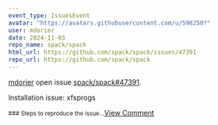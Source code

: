 ```yaml
---
event_type: IssuesEvent
avatar: "https://avatars.githubusercontent.com/u/598250?"
user: mdorier
date: 2024-11-03
repo_name: spack/spack
html_url: https://github.com/spack/spack/issues/47391
repo_url: https://github.com/spack/spack
---
```


<a href='https://github.com/mdorier' target='_blank'>mdorier</a> open issue <a href='https://github.com/spack/spack/issues/47391' target='_blank'>spack/spack#47391</a>.

<p>Installation issue: xfsprogs</p><small>### Steps to reproduce the issue...</small><a href='https://github.com/spack/spack/issues/47391' target='_blank'>View Comment</a>